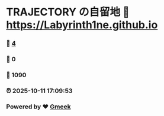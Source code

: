 # TRAJECTORY の自留地 :link: https://Labyrinth1ne.github.io 
### :page_facing_up: [4](https://Labyrinth1ne.github.io/tag.html) 
### :speech_balloon: 0 
### :hibiscus: 1090 
### :alarm_clock: 2025-10-11 17:09:53 
### Powered by :heart: [Gmeek](https://github.com/Meekdai/Gmeek)
